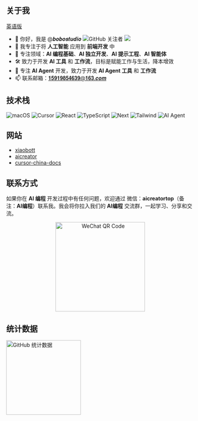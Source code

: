 ## 关于我

[英语版](./README_EN.md)

- 👋 你好，我是 @𝒃𝒐𝒃𝒐𝒔𝒕𝒖𝒅𝒊𝒐 ![GitHub 关注者](https://img.shields.io/github/followers/bobostudio?style=social) ![](https://komarev.com/ghpvc/?username=bobostudio&label=visitors)
- 👀 我专注于将 **人工智能** 应用到 **前端开发** 中
- 🤖 专注领域：**AI 编程基础**、**AI 独立开发**、**AI 提示工程**、**AI 智能体**
- 🛠️ 致力于开发 **AI 工具** 和 **工作流**，目标是赋能工作与生活，降本增效
- 🤝 专注 **AI Agent** 开发，致力于开发 **AI Agent 工具** 和 **工作流**
- 📫 联系邮箱：𝟏𝟓𝟗𝟏𝟗𝟖𝟓𝟒𝟔𝟑𝟗@𝟏𝟔𝟑.𝒄𝒐𝒎

## 技术栈

![macOS](https://img.shields.io/badge/操作系统-macOS-informational?style=flat-square&logo=apple&logoColor=white) ![Cursor](https://img.shields.io/badge/编辑器-Cursor-blue?style=flat-square&logo=cursor&logoColor=white) ![React](https://img.shields.io/badge/React-blue?style=flat-square&logo=react&logoColor=white) ![TypeScript](https://img.shields.io/badge/TypeScript-blue?style=flat-square&logo=typescript&logoColor=white) ![Next](https://img.shields.io/badge/Next-blue?style=flat-square&logo=nextdotjs&logoColor=white) ![Tailwind](https://img.shields.io/badge/Tailwind-blue?style=flat-square&logo=tailwind-css&logoColor=white) ![AI Agent](https://img.shields.io/badge/AI%20Agent-blue?style=flat-square&logo=ai&logoColor=white)

## 网站

- [xiaobott](https://xiaobott.netlify.app/)
- [aicreator](https://www.aicreator.top/)
- [cursor-china-docs](https://www.bobostudio.eu.org/)

## 联系方式

如果你在 **AI 编程** 开发过程中有任何问题，欢迎通过 微信：**aicreatortop**（备注：**AI编程**）联系我。我会将你拉入我们的 **AI编程** 交流群，一起学习、分享和交流。

<p align="center">
<img alt="WeChat QR Code" src="https://www.bobostudio.eu.org/images/wechat-qr.jpg" width="240">
</p>

## 统计数据

<p align="left">
<img alt="GitHub 统计数据" height='200' src="https://github-readme-stats.vercel.app/api?username=bobostudio&show_icons=true&include_all_commits=true&locale=cn">
</p> 
